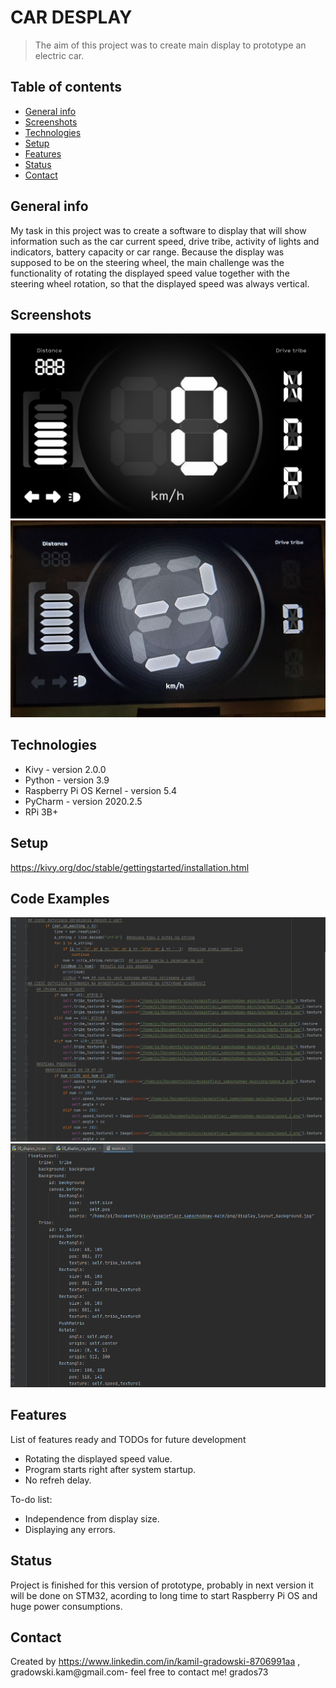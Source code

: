# CAR DESPLAY
> The aim of this project was to create main display to prototype an electric car.

## Table of contents
* [General info](#general-info)
* [Screenshots](#screenshots)
* [Technologies](#technologies)
* [Setup](#setup)
* [Features](#features)
* [Status](#status)
* [Contact](#contact)

## General info
My task in this project was to create a software to display that will show information such as the car current speed, 
drive tribe, activity of lights and indicators, battery capacity or car range.
Because the display was supposed to be on the steering wheel, the main challenge was the functionality of rotating the displayed speed value 
together with the steering wheel rotation, so that the displayed speed was always vertical.

## Screenshots
![AIM](./png/calosc.png)
![Done](./png/wyswietlacz_1.jpg)

## Technologies
* Kivy - version 2.0.0
* Python - version 3.9
* Raspberry Pi OS Kernel - version 5.4
* PyCharm - version 2020.2.5
* RPi 3B+

## Setup
https://kivy.org/doc/stable/gettingstarted/installation.html


## Code Examples
![Done](./png/code1.bmp)
![Done](./png/code2.bmp)

## Features
List of features ready and TODOs for future development
* Rotating the displayed speed value.
* Program starts right after system startup.
* No refreh delay.

To-do list:
* Independence from display size.
* Displaying any errors.

## Status
Project is finished for this version of prototype, probably in next version it will be done on STM32, acording to long time to start Raspberry Pi OS and huge power consumptions.

## Contact
Created by https://www.linkedin.com/in/kamil-gradowski-8706991aa , gradowski.kam@gmail.com- feel free to contact me!
grados73
